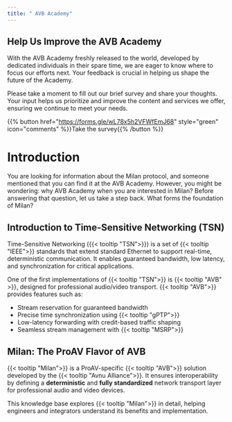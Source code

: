 ```yaml
---
title: " AVB Academy"
---
```


## Help Us Improve the AVB Academy

With the AVB Academy freshly released to the world, developed by dedicated individuals in their spare time, we are eager to know where to focus our efforts next. Your feedback is crucial in helping us shape the future of the Academy.

Please take a moment to fill out our brief survey and share your thoughts. Your input helps us prioritize and improve the content and services we offer, ensuring we continue to meet your needs.

{{% button href="https://forms.gle/wL78x5h2VFWfEmJ68" style="green" icon="comments" %}}Take the survey{{% /button %}}

# Introduction

You are looking for information about the Milan protocol, and someone mentioned that you can find it at the AVB Academy. However, you might be wondering: why AVB Academy when you are interested in Milan? Before answering that question, let us take a step back. What forms the foundation of Milan?

## Introduction to Time-Sensitive Networking (TSN)

Time-Sensitive Networking ({{< tooltip "TSN">}}) is a set of {{< tooltip "IEEE">}} standards that extend standard Ethernet to support real-time, deterministic communication. It enables guaranteed bandwidth, low latency, and synchronization for critical applications.

One of the first implementations of {{< tooltip "TSN">}} is {{< tooltip "AVB" >}}, designed for professional audio/video transport. {{< tooltip "AVB">}} provides features such as:

- Stream reservation for guaranteed bandwidth
- Precise time synchronization using {{< tooltip "gPTP">}}
- Low-latency forwarding with credit-based traffic shaping
- Seamless stream management with {{< tooltip "MSRP">}}

## Milan: The ProAV Flavor of AVB

{{< tooltip "Milan">}} is a ProAV-specific {{< tooltip "AVB">}} solution developed by the {{< tooltip "Avnu Alliance">}}. It ensures interoperability by defining a **deterministic** and **fully standardized** network transport layer for professional audio and video devices.

This knowledge base explores {{< tooltip "Milan">}} in detail, helping engineers and integrators understand its benefits and implementation.
